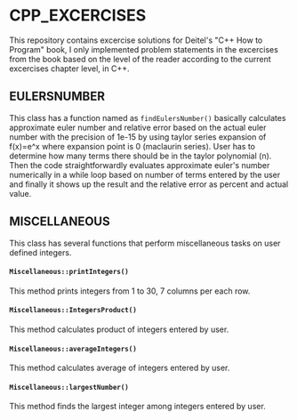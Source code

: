 # CPP_EXCERCISES
This repository contains excercise solutions for Deitel's "C++ How to Program" book, I only implemented problem statements in the excercises from the book based on the level of the reader according to the current excercises chapter level, in C++.

## EULERSNUMBER ##

This class has a function named as ```findEulersNumber()``` basically calculates approximate euler number and relative error based on the actual euler number with the precision of 1e-15 by using taylor series expansion of f(x)=e^x where expansion point is 0 (maclaurin series). User has to determine how many terms there should be in the taylor polynomial (n). Then the code straightforwardly evaluates approximate euler's number numerically in a while loop based on number of terms entered by the user and finally it shows up the result and the relative error as percent and actual value.

## MISCELLANEOUS ##

This class has several functions that perform miscellaneous tasks on user defined integers.

#### ```Miscellaneous::printIntegers()``` ####

This method prints integers from 1 to 30, 7 columns per each row.

#### ```Miscellaneous::IntegersProduct()``` ####

This method calculates product of integers entered by user.

#### ```Miscellaneous::averageIntegers()``` ####

This method calculates average of integers entered by user.

#### ```Miscellaneous::largestNumber()``` ####

This method finds the largest integer among integers entered by user.
